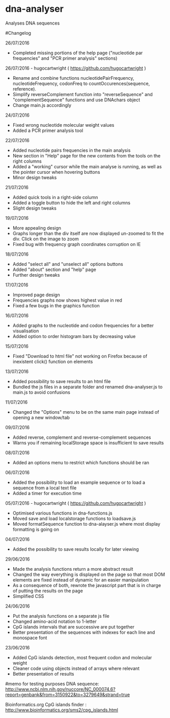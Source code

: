 # dna-analyser
Analyses DNA sequences

#Changelog

26/07/2016
- Completed missing portions of the help page ("nucleotide par frequencies" and "PCR primer analysis" sections)

26/07/2016 - hugocartwright ( https://github.com/hugocartwright )
- Rename and combine functions nucleotidePairFrequency, nucleotideFrequency, codonFreq to countOccurences(sequence, reference).
- Simplify reverseComplement function into "reverseSequence" and "complementSequence" functions and use DNAchars object
- Change main.js accordingly

24/07/2016
- Fixed wrong nucleotide molecular weight values
- Added a PCR primer analysis tool

22/07/2016
- Added nucleotide pairs frequencies in the main analysis
- New section in "Help" page for the new contents from the tools on the right columns
- Added a "working" cursor while the main analyse is running, as well as the pointer cursor when hovering buttons
- Minor design tweaks

21/07/2016
- Added quick tools in a right-side column
- Added a toggle button to hide the left and right columns
- Slight design tweaks

19/07/2016
- More appealing design
- Graphs longer than the div itself are now displayed un-zoomed to fit the div. Click on the image to zoom
- Fixed bug with frequency graph coordinates corruption on IE

18/07/2016
- Added "select all" and "unselect all" options buttons
- Added "about" section and "help" page
- Further design tweaks

17/07/2016
- Improved page design
- Frequencies graphs now shows highest value in red
- Fixed a few bugs in the graphics function

16/07/2016
- Added graphs to the nucleotide and codon frequencies for a better visualisation
- Added option to order histogram bars by decreasing value

15/07/2016
- Fixed "Download to html file" not working on Firefox because of inexistent click() function on <a> elements

13/07/2016
- Added possibility to save results to an html file
- Bundled the js files in a separate folder and renamed dna-analyser.js to main.js to avoid confusions

11/07/2016
- Changed the "Options" menu to be on the same main page instead of opening a new window/tab

09/07/2016
- Added reverse, complement and reverse-complement sequences
- Warns you if remaining localStorage space is insufficient to save results

08/07/2016
- Added an options menu to restrict which functions should be ran

06/07/2016
- Added the possibility to load an example sequence or to load a sequence from a local text file
- Added a timer for execution time

05/07/2016 - hugocartwright ( https://github.com/hugocartwright )
- Optimised various functions in dna-functions.js
- Moved save and load localstorage functions to loadsave.js
- Moved formatSequence function to dna-alayser.js where most display formatting is going on

04/07/2016
- Added the possibility to save results locally for later viewing

29/06/2016
- Made the analysis functions return a more abstract result
- Changed the way everything is displayed on the page so that most DOM elements are fixed instead of dynamic for an easier manipulation
- As a consequence of both, rewrote the javascript part that is in charge of putting the results on the page
- Simplified CSS

24/06/2016
- Put the analysis functions on a separate js file
- Changed amino-acid notation to 1-letter
- CpG islands intervals that are successive are put together
- Better presentation of the sequences with indexes for each line and monospace font

23/06/2016
- Added CpG islands detection, most frequent codon and molecular weight
- Cleaner code using objects instead of arrays where relevant
- Better presentation of results

#memo for testing purposes
DNA sequence: http://www.ncbi.nlm.nih.gov/nuccore/NC_000074.6?report=genbank&from=3150922&to=3279649&strand=true

Bioinformatics.org CpG islands finder : http://www.bioinformatics.org/sms2/cpg_islands.html

